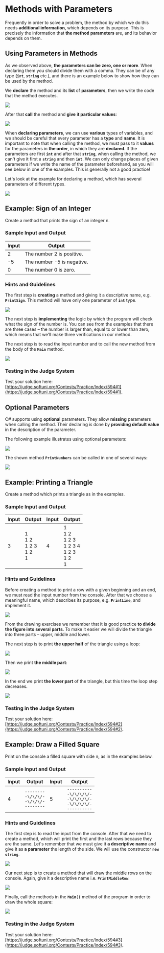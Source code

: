 # Methods with Parameters

Frequently in order to solve a problem, the method by which we do this needs **additional information**, which depends on its purpose. This is precisely the information that **the method parameters** are, and its behavior depends on them. 

## Using Parameters in Methods

As we observed above, **the parameters can be zero, one or more**. When declaring them you should divide them with a comma. They can be of any type (**`int`**, **`string`** etc.), and there is an example below to show how they can be used by the method.

We **declare** the method and its **list** of **parameters**, then we write the code that the method executes.

![](/assets/chapter-10-images/05.Method-parameters-01.png)

After that **call** the method and **give it particular values**:

![](/assets/chapter-10-images/05.Method-parameters-02.png)

When **declaring parameters**, we can use **various** types of variables, and we should be careful that every parameter has a **type** and **name**. It is important to note that when calling the method, we must pass to it **values** for the parameters in **the order**, in which they are **declared**. If the parameters are first **`int`** and after that **`string`**, when calling the method, we can't give it first a **`string`** and then **`int`**. We can only change places of given parameters if we write the name of the parameter beforehand, as you will see below in one of the examples. This is generally not a good practice!

Let's look at the example for declaring a method, which has several parameters of different types.

![](/assets/chapter-10-images/05.Method-parameters-03.png)

## Example: Sign of an Integer

Create a method that prints the sign of an integer n.

### Sample Input and Output

| Input | Output |
| --- | --- |
|2|The number 2 is positive.|
|-5|The number -5 is negative.|
|0|The number 0 is zero.|

### Hints and Guidelines

The first step is **creating** a method and giving it a descriptive name, e.g. **`PrintSign`**. This method will have only one parameter of **`int`** type. 

![](/assets/chapter-10-images/06.Print-sign-01.png)

The next step is **implementing** the logic by which the program will check what the sign of the number is. You can see from the examples that there are three cases – the number is larger than, equal to or lower than zero, which means that we'll make three verifications in our method. 

The next step is to read the input number and to call the new method from the body of the **`Main`** method.

![](/assets/chapter-10-images/06.Print-sign-02.png)

### Testing in the Judge System

Test your solution here: [https://judge.softuni.org/Contests/Practice/Index/594#1](https://judge.softuni.org/Contests/Practice/Index/594#1).

## Optional Parameters

C# supports using **optional** parameters. They allow **missing** parameters when calling the method. Their declaring is done by **providing default value** in the description of the parameter.

The following example illustrates using optional parameters:

![](/assets/chapter-10-images/07.Optional-parameters-01.png)

The shown method **`PrintNumbers`** can be called in one of several ways:

![](/assets/chapter-10-images/07.Optional-parameters-02.png)

## Example: Printing a Triangle

Create a method which prints a triangle as in the examples.

### Sample Input and Output

| Input | Output | Input | Output |
| --- | --- | --- | --- |
|3|1<br>1 2<br>1 2 3<br>1 2<br>1|4|1<br>1 2<br>1 2 3<br>1 2 3 4 <br>1 2 3<br>1 2<br>1|

### Hints and Guidelines

Before creating a method to print a row with a given beginning and an end, we must read the input number from the console. After that we choose a meaningful name, which describes its purpose, e.g. **`PrintLine`**, and implement it.

![](/assets/chapter-10-images/08.Print-triangle-01.png)

From the drawing exercises we remember that it is good practice **to divide the figure into several parts**. To make it easier we will divide the triangle into three parts – upper, middle and lower.

The next step is to print **the upper half** of the triangle using a loop:

![](/assets/chapter-10-images/08.Print-triangle-02.png)

Then we print **the middle part**:

![](/assets/chapter-10-images/08.Print-triangle-03.png)

In the end we print **the lower part** of the triangle, but this time the loop step decreases.

![](/assets/chapter-10-images/08.Print-triangle-04.png)

### Testing in the Judge System

Test your solution here: [https://judge.softuni.org/Contests/Practice/Index/594#2](https://judge.softuni.org/Contests/Practice/Index/594#2).

## Example: Draw a Filled Square

Print on the console a filled square with side n, as in the examples below.

### Sample Input and Output

| Input | Output | Input | Output |
| --- | --- | --- | --- |
|4|<code>--------</code><br><code>-\\/\\/\\/-</code><br><code>-\\/\\/\\/-</code><br><code>--------</code>|5|<code>----------</code><br><code>-\\/\\/\\/\\/-</code><br><code>-\\/\\/\\/\\/-</code><br><code>-\\/\\/\\/\\/-</code><br><code>----------</code>|

### Hints and Guidelines

The first step is to read the input from the console. After that we need to create a method, which will print the first and the last rows because they are the same. Let's remember that we must give it **a descriptive name** and give it as **a parameter** the length of the side. We will use the constructor **`new string`**. 

![](/assets/chapter-10-images/09.Draw-filled-square-01.png)

Our next step is to create a method that will draw the middle rows on the console. Again, give it a descriptive name i.e. **`PrintMiddleRow`**.

![](/assets/chapter-10-images/09.Draw-filled-square-02.png)

Finally, call the methods in the **`Main()`** method of the program in order to draw the whole square:

![](/assets/chapter-10-images/09.Draw-filled-square-03.png)

### Testing in the Judge System

Test your solution here: [https://judge.softuni.org/Contests/Practice/Index/594#3](https://judge.softuni.org/Contests/Practice/Index/594#3).
